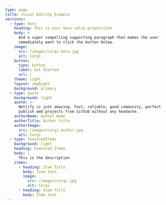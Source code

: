 ```yaml
---
type: page
title: Visual Editing Example
sections:
  - type: hero
    heading: This is your main value proposition
    body: >
      And a super compelling supporting paragraph that makes the user
      immediately want to click the button below.
    image:
      src: /images/corgi-hero.jpg
      alt: Corgi
    button:
      type: button
      label: Get Started
      url: /
    theme: light
    layout: imgRight
    background: primary
  - type: quote
    background: light
    quote: >-
      Netlify is just amazing. Fast, reliable, good community, perfect to
      publish web projects from Github without any headache.
    authorName: Author Name
    authorTitle: Author title
    authorImage:
      src: /images/corgi-author.jpg
      alt: Corgi
  - type: featuredItems
    background: light
    heading: Featured Items
    body: |
      This is the description
    items:
      - heading: Item Title
        body: Item text.
        image:
          src: /images/corgi.jpg
          alt: Corgi
      - heading: Item Title
        body: Item text.
---
```

